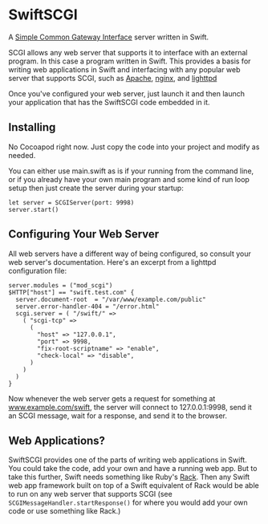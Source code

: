 SwiftSCGI
=========

A [Simple Common Gateway Interface](https://en.wikipedia.org/wiki/Simple_Common_Gateway_Interface) server written in 
Swift.

SCGI allows any web server that supports it to interface with an external program. In this case a program
written in Swift. This provides a basis for writing web applications in Swift and interfacing with any popular web
server that supports SCGI, such as [Apache](https://httpd.apache.org), [nginx](http://nginx.org), and 
[lighttpd](http://redmine.lighttpd.net)

Once you've configured your web server, just launch it and then launch your application that has the SwiftSCGI code
embedded in it.


Installing
----------
No Cocoapod right now. Just copy the code into your project and modify as needed. 

You can either use main.swift as is
if your running from the command line, or if you already have your own main program and some kind of run loop setup 
then just create the server during your startup:

	let server = SCGIServer(port: 9998)
	server.start()


Configuring Your Web Server
---------------------------
All web servers have a different way of being configured, so consult your web server's documentation. 
Here's an excerpt from a lighttpd configuration file:

	server.modules = ("mod_scgi")
	$HTTP["host"] == "swift.test.com" {
	  server.document-root  = "/var/www/example.com/public"
	  server.error-handler-404 = "/error.html"
	  scgi.server = ( "/swift/" =>
		( "scgi-tcp" =>
		  (
			"host" => "127.0.0.1",
			"port" => 9998,
			"fix-root-scriptname" => "enable",
			"check-local" => "disable",
		  )
		)
	  )
	}


Now whenever the web server gets a request for something at www.example.com/swift, the server will connect to 
127.0.0.1:9998, send it an SCGI message, wait for a response, and send it to the browser.

Web Applications?
-----------------
SwiftSCGI provides one of the parts of writing web applications in Swift. You could take the code, add your own and
have a running web app. But to take this further, Swift needs something like Ruby's [Rack](http://rack.github.io). 
Then any Swift web app framework built on top of a Swift equivalent of Rack would be able to run on any web server
that supports SCGI (see `SCGIMessageHandler.startResponse()` for where you would add your own code or use something like
Rack.)
